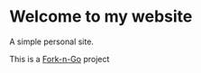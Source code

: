 # Welcome to my website 



A simple personal site.

This is a [Fork-n-Go](http://jlord.github.io/forkngo) project
